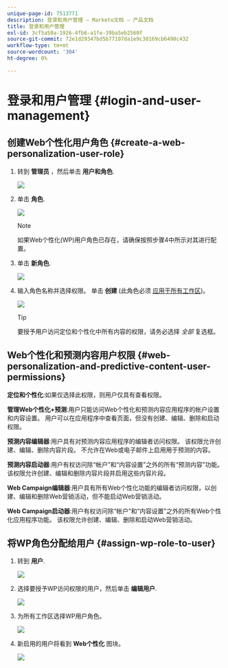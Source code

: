 ```yaml
---
unique-page-id: 7513771
description: 登录和用户管理 — Marketo文档 — 产品文档
title: 登录和用户管理
exl-id: 3cf5a50a-1926-4fb6-a1fe-39ba5eb2560f
source-git-commit: 72e1d29347bd5b77107da1e9c30169cb6490c432
workflow-type: tm+mt
source-wordcount: '304'
ht-degree: 0%

---
```


# 登录和用户管理 {#login-and-user-management}

## 创建Web个性化用户角色 {#create-a-web-personalization-user-role}

1. 转到 **管理员** ，然后单击 **用户和角色**.

   ![](assets/image2015-4-28-19-3a50-3a49.png)

1. 单击 **角色**.

   ![](assets/image2015-4-28-19-3a57-3a58.png)

   >[!NOTE]
   >
   >如果Web个性化(WP)用户角色已存在，请确保按照步骤4中所示对其进行配置。

1. 单击 **新角色**.

   ![](assets/three-1.png)

1. 输入角色名称并选择权限。 单击 **创建** (此角色必须 [应用于所有工作区](/help/marketo/product-docs/administration/users-and-roles/managing-marketo-users.md))。

   ![](assets/four.png)

   >[!TIP]
   >
   >要授予用户访问定位和个性化中所有内容的权限，请务必选择 _全部_ 复选框。

## Web个性化和预测内容用户权限 {#web-personalization-and-predictive-content-user-permissions}

**定位和个性化**:如果仅选择此权限，则用户仅具有查看权限。

**管理Web个性化+预测**:用户只能访问Web个性化和预测内容应用程序的帐户设置和内容设置。 用户可以在应用程序中查看页面，但没有创建、编辑、删除和启动权限。

**预测内容编辑器**:用户具有对预测内容应用程序的编辑者访问权限。 该权限允许创建、编辑、删除内容片段。 不允许在Web或电子邮件上启用用于预测的内容。

**预测内容启动器**:用户有权访问除“帐户”和“内容设置”之外的所有“预测内容”功能。 该权限允许创建、编辑和删除内容片段并启用这些内容片段。

**Web Campaign编辑器**:用户具有所有Web个性化功能的编辑者访问权限，以创建、编辑和删除Web营销活动，但不能启动Web营销活动。

**Web Campaign启动器**:用户有权访问除“帐户”和“内容设置”之外的所有Web个性化应用程序功能。 该权限允许创建、编辑、删除和启动Web营销活动。

## 将WP角色分配给用户 {#assign-wp-role-to-user}

1. 转到 **用户**.

   ![](assets/image2015-4-29-11-3a31-3a3.png)

1. 选择要授予WP访问权限的用户，然后单击 **编辑用户**.

   ![](assets/image2015-4-29-11-3a38-3a46.png)

1. 为所有工作区选择WP用户角色。

   ![](assets/seven.png)

1. 新启用的用户将看到 **Web个性化** 图块。

   ![](assets/eight.png)
